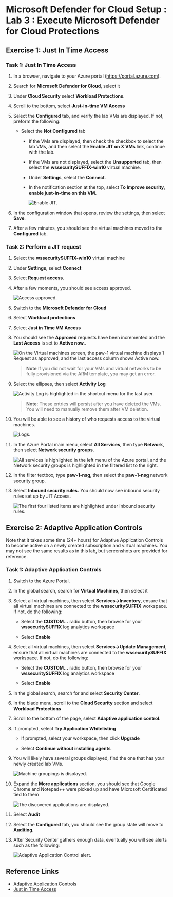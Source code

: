 # Microsoft Defender for Cloud Setup : Lab 3 : Execute Microsoft Defender for Cloud Protections

## Exercise 1: Just In Time Access

### Task 1: Just In Time Access

1. In a browser, navigate to your Azure portal (<https://portal.azure.com>).

2. Search for **Microsoft Defender for Cloud**, select it

3. Under **Cloud Security** select **Workload Protections**.

4. Scroll to the bottom, select **Just-in-time VM Access**

5. Select the **Configured** tab, and verify the lab VMs are displayed.  If not, preform the following:

   - Select the **Not Configured** tab
     - If the VMs are displayed, then check the checkbox to select the lab VMs, and then select the **Enable JIT on X VMs** link, continue with the lab.
     - If the VMs are not displayed, select the **Unsupported** tab, then select the **wssecuritySUFFIX-win10** virtual machine.
     - Under **Settings**, select the **Connect**.
     - In the notification section at the top, select **To Improve security, enable just-in-time on this VM.**

        ![Enable JIT.](./media/jit_vm_enable.png "Enable JIT.")

6. In the configuration window that opens, review the settings, then select **Save**.

7. After a few minutes, you should see the virtual machines moved to the **Configured** tab.

### Task 2: Perform a JIT request

1. Select the **wssecuritySUFFIX-win10** virtual machine
2. Under **Settings**, select **Connect**
3. Select **Request access**.
4. After a few moments, you should see access approved.

    ![Access approved.](./media/jit_access_approved.png "Access approved.")

5. Switch to the **Microsoft Defender for Cloud**
6. Select **Workload protections**
7. Select **Just in Time VM Access**
8. You should see the **Approved** requests have been incremented and the **Last Access** is set to **Active now.**.

    ![On the Virtual machines screen, the paw-1 virtual machine displays 1 Request as approved, and the last access column shows Active now.](./media/jit_request_displayed.png "View Approved and Last Access status")

    > **Note**  If you did not wait for your VMs and virtual networks to be fully provisioned via the ARM template, you may get an error.

9. Select the ellipses, then select **Activity Log**

    ![Activity Log is highlighted in the shortcut menu for the last user.](./media/jit_request_audit.png "View the Activity Log")

    > **Note**: These entries will persist after you have deleted the VMs. You will need to manually remove them after VM deletion.

10. You will be able to see a history of who requests access to the virtual machines.

    ![Logs.](./media/jit_activity_log.png "Logs")

11. In the Azure Portal main menu, select **All Services**, then type **Network**, then select **Network security groups**.

    ![All services is highlighted in the left menu of the Azure portal, and the Network security groups is highlighted in the filtered list to the right.](./media/jit_network_security_group.png "Select paw-1-nsg")

12. In the filter textbox, type **paw-1-nsg**, then select the **paw-1-nsg** network security group.

13. Select **Inbound security rules.** You should now see inbound security rules set up by JIT Access.

    ![The first four listed items are highlighted under Inbound security rules.](./media/jit_network_rules.png "View the inbound security rules set up by JIT Access")

## Exercise 2: Adaptive Application Controls

Note that it takes some time (24+ hours) for Adaptive Application Controls to become active on a newly created subscription and virtual machines.  You may not see the same results as in this lab, but screenshots are provided for reference.

### Task 1: Adaptive Application Controls

1. Switch to the Azure Portal.

2. In the global search, search for **Virtual Machines**, then select it

3. Select all virtual machines, then select **Services->Inventory**, ensure that all virtual machines are connected to the **wssecuritySUFFIX** workspace.  If not, do the following:

   - Select the **CUSTOM...** radio button, then browse for your **wssecuritySUFFIX** log analytics workspace

   - Select **Enable**

4. Select all virtual machines, then select **Services->Update Management**, ensure that all virtual machines are connected to the **wssecuritySUFFIX** workspace.  If not, do the following:

   - Select the **CUSTOM...** radio button, then browse for your **wssecuritySUFFIX** log analytics workspace

   - Select **Enable**

5. In the global search, search for and select **Security Center**.

6. In the blade menu, scroll to the **Cloud Security** section and select **Workload Protections**

7. Scroll to the bottom of the page, select **Adaptive application control**.

8. If prompted, select **Try Application Whitelisting**

   - If prompted, select your workspace, then click **Upgrade**

   - Select **Continue without installing agents**

9. You will likely have several groups displayed, find the one that has your newly created lab VMs.
  
    ![Machine groupings is displayed.](./media/securitycenter-grouping.png "Azure automatically created a group for your VMs")

10. Expand the **More applications** section, you should see that Google Chrome and Notepad++ were picked up and have Microsoft Certificated tied to them
  
    ![The discovered applications are displayed.](./media/securitycenter-whitelistingrules.png "Notice the applications that were executed on the machine are displayed")

11. Select **Audit**

12. Select the **Configured** tab, you should see the group state will move to **Auditing**.

13. After Security Center gathers enough data, eventually you will see alerts such as the following:

    ![Adaptive Application Control alert.](./media/security_alert_adaptive_application.png "Adaptive Application Control alert is displayed")

## Reference Links

- [Adaptive Application Controls](https://docs.microsoft.com/en-us/azure/security-center/security-center-adaptive-application)
- [Just in Time Access](https://docs.microsoft.com/en-us/azure/security-center/just-in-time-access-usage?tabs=jit-config-asc%2Cjit-request-asc)
